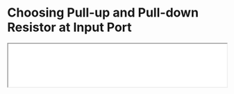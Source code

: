 # Choosing Pull-up and Pull-down Resistor at Input Port

<iframe src="/telechips-docs/pdf/TCC805x/HW/Application%20Note/TCC805x%20Hardware-Application%20Note%20for%20Choosing%20Pull-up%26down%20Resistor%20at%20Input%20Port%20V1.00%5BG%5D.pdf" width="100%" height="100vh" style={{border: "none"}}></iframe>


